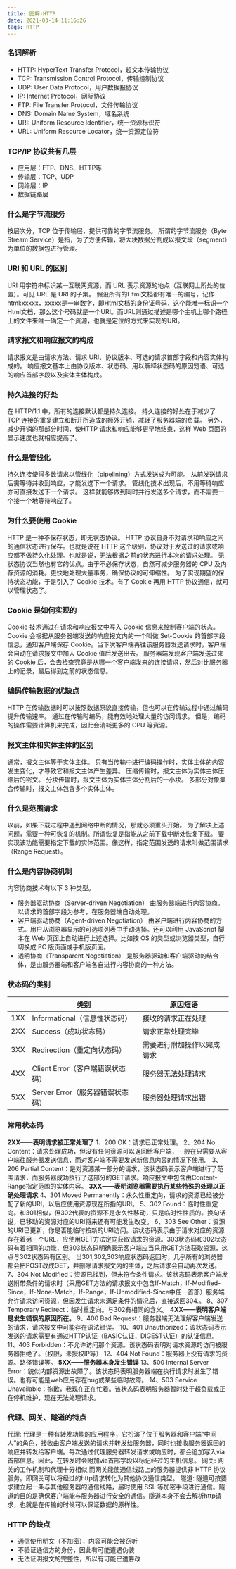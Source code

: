 ```yaml
---
title: 图解-HTTP 
date: 2021-03-14 11:16:26
tags: HTTP
---
```


### 名词解析
- HTTP: HyperText Transfer Protocol，超文本传输协议
- TCP: Transmission Control Protocol，传输控制协议
- UDP: User Data Protocol，用户数据报协议
- IP: Internet Protocol，网际协议
- FTP: File Transfer Protocol，文件传输协议
- DNS: Domain Name System，域名系统
- URI: Uniform Resource Identifier，统一资源标识符
- URL: Uniform Resource Locator，统一资源定位符

### TCP/IP 协议共有几层
- 应用层：FTP、DNS、HTTP等
- 传输层：TCP、UDP
- 网络层：IP
- 数据链路层

### 什么是字节流服务
按层次分，TCP 位于传输层，提供可靠的字节流服务。
所谓的字节流服务（Byte Stream Service）是指，为了方便传输，将大块数据分割成以报文段（segment）为单位的数据包进行管理。

### URI 和 URL 的区别
URI 用字符串标识某一互联网资源，而 URL 表示资源的地点（互联网上所处的位置）。可见 URL 是 URI 的子集。
假设所有的Html文档都有唯一的编号，记作html:xxxxx，xxxxx是一串数字，即Html文档的身份证号码，这个能唯一标识一个Html文档，那么这个号码就是一个URI。而URL则通过描述是哪个主机上哪个路径上的文件来唯一确定一个资源，也就是定位的方式来实现的URI。

### 请求报文和响应报文的构成
请求报文是由请求方法、请求 URI、协议版本、可选的请求首部字段和内容实体构成的。
响应报文基本上由协议版本、状态码、用以解释状态码的原因短语、可选的响应首部字段以及实体主体构成。

### 持久连接的好处
在 HTTP/1.1 中，所有的连接默认都是持久连接。
持久连接的好处在于减少了 TCP 连接的重复建立和断开所造成的额外开销，减轻了服务器端的负载。
另外，减少开销的那部分时间，使HTTP 请求和响应能够更早地结束，这样 Web 页面的显示速度也就相应提高了。

### 什么是管线化
持久连接使得多数请求以管线化（pipelining）方式发送成为可能。
从前发送请求后需等待并收到响应，才能发送下一个请求。
管线化技术出现后，不用等待响应亦可直接发送下一个请求。
这样就能够做到同时并行发送多个请求，而不需要一个接一个地等待响应了。

### 为什么要使用 Cookie
HTTP 是一种不保存状态，即无状态协议。
HTTP 协议自身不对请求和响应之间的通信状态进行保存。也就是说在 HTTP 这个级别，协议对于发送过的请求或响应都不做持久化处理。也就是说，无法根据之前的状态进行本次的请求处理。
无状态协议当然也有它的优点。由于不必保存状态，自然可减少服务器的 CPU 及内存资源的消耗。更快地处理大量事务，确保协议的可伸缩性。
为了实现期望的保持状态功能，于是引入了 Cookie 技术。有了 Cookie 再用 HTTP 协议通信，就可以管理状态了。

### Cookie 是如何实现的
Cookie 技术通过在请求和响应报文中写入 Cookie 信息来控制客户端的状态。
Cookie 会根据从服务器端发送的响应报文内的一个叫做 Set-Cookie 的首部字段信息，通知客户端保存 Cookie。当下次客户端再往该服务器发送请求时，客户端会自动在请求报文中加入 Cookie 值后发送出去。
服务器端发现客户端发送过来的 Cookie 后，会去检查究竟是从哪一个客户端发来的连接请求，然后对比服务器上的记录，最后得到之前的状态信息。

### 编码传输数据的优缺点
HTTP 在传输数据时可以按照数据原貌直接传输，但也可以在传输过程中通过编码提升传输速率。
通过在传输时编码，能有效地处理大量的访问请求。
但是，编码的操作需要计算机来完成，因此会消耗更多的 CPU 等资源。

### 报文主体和实体主体的区别
通常，报文主体等于实体主体。
只有当传输中进行编码操作时，实体主体的内容发生变化，才导致它和报文主体产生差异。
压缩传输时，报文主体为实体主体压缩后的密文。
分块传输时，报文主体为实体主体分割后的一小块。
多部分对象集合传输时，报文主体包含多个实体主体。

### 什么是范围请求
以前，如果下载过程中遇到网络中断的情况，那就必须重头开始。
为了解决上述问题，需要一种可恢复的机制。所谓恢复是指能从之前下载中断处恢复下载。
要实现该功能需要指定下载的实体范围。像这样，指定范围发送的请求叫做范围请求（Range Request）。

### 什么是内容协商机制
内容协商技术有以下 3 种类型。
- 服务器驱动协商（Server-driven Negotiation）
由服务器端进行内容协商。以请求的首部字段为参考，在服务器端自动处理。
- 客户端驱动协商（Agent-driven Negotiation）
由客户端进行内容协商的方式。用户从浏览器显示的可选项列表中手动选择。还可以利用 JavaScript 脚本在 Web 页面上自动进行上述选择。比如按 OS 的类型或浏览器类型，自行切换成 PC 版页面或手机版页面。
- 透明协商（Transparent Negotiation）
是服务器驱动和客户端驱动的结合体，是由服务器端和客户端各自进行内容协商的一种方法。

### 状态码的类别
| |类别|原因短语|
|---|---|---|
|1XX |Informational（信息性状态码） |接收的请求正在处理
|2XX |Success（成功状态码） |请求正常处理完毕
|3XX |Redirection（重定向状态码） |需要进行附加操作以完成请求
|4XX |Client Error（客户端错误状态码） |服务器无法处理请求
|5XX |Server Error（服务器错误状态码） |服务器处理请求出错


### 常用状态码
**2XX——表明请求被正常处理了**
1、200 OK：请求已正常处理。
2、204 No Content：请求处理成功，但没有任何资源可以返回给客户端，一般在只需要从客户端往服务器发送信息，而对客户端不需要发送新信息内容的情况下使用。
3、206 Partial Content：是对资源某一部分的请求，该状态码表示客户端进行了范围请求，而服务器成功执行了这部分的GET请求。响应报文中包含由Content-Range指定范围的实体内容。
**3XX——表明浏览器需要执行某些特殊的处理以正确处理请求**
4、301 Moved Permanently：永久性重定向，请求的资源已经被分配了新的URI，以后应使用资源现在所指的URI。
5、302 Found：临时性重定向。和301相似，但302代表的资源不是永久性移动，只是临时性性质的。换句话说，已移动的资源对应的URI将来还有可能发生改变。
6、303 See Other：资源的URI已更新，你是否能临时按新的URI访问。该状态码表示由于请求对应的资源存在着另一个URL，应使用GET方法定向获取请求的资源。303状态码和302状态码有着相同的功能，但303状态码明确表示客户端应当采用GET方法获取资源，这点与302状态码有区别。
当301,302,303响应状态码返回时，几乎所有的浏览器都会把POST改成GET，并删除请求报文内的主体，之后请求会自动再次发送。
7、304 Not Modified：资源已找到，但未符合条件请求。该状态码表示客户端发送附带条件的请求时（采用GET方法的请求报文中包含If-Match，If-Modified-Since，If-None-Match，If-Range，If-Unmodified-Since中任一首部）服务端允许请求访问资源，但因发生请求未满足条件的情况后，直接返回304.。
8、307 Temporary Redirect：临时重定向。与302有相同的含义。
**4XX——表明客户端是发生错误的原因所在。**
9、400 Bad Request：服务器端无法理解客户端发送的请求，请求报文中可能存在语法错误。
10、401 Unauthorized：该状态码表示发送的请求需要有通过HTTP认证（BASIC认证，DIGEST认证）的认证信息。
11、403 Forbidden：不允许访问那个资源。该状态码表明对请求资源的访问被服务器拒绝了。（权限，未授权IP等）
12、404 Not Found：服务器上没有请求的资源。路径错误等。
**5XX——服务器本身发生错误**
13、500 Internal Server Error：貌似内部资源出故障了。该状态码表明服务器端在执行请求时发生了错误。也有可能是web应用存在bug或某些临时故障。
14、503 Service Unavailable：抱歉，我现在正在忙着。该状态码表明服务器暂时处于超负载或正在停机维护，现在无法处理请求。

### 代理、网关、隧道的特点
代理: 代理是一种有转发功能的应用程序，它扮演了位于服务器和客户端“中间人”的角色，接收由客户端发送的请求并转发给服务器，同时也接收服务器返回的响应并转发给客户端。每次通过代理服务器转发请求或响应时，都会追加写入via首部信息。因此，在转发时会附加via首部字段以标记经过的主机信息。
网关: 网关的工作机制和代理十分相似,而网关能使通信线路上的服务器提供非 HTTP 协议服务。即网关可以将经过的http请求转化为其他协议通信类型。
隧道: 隧道可按要求建立起一条与其他服务器的通信线路，届时使用 SSL 等加密手段进行通信。隧道的目的是确保客户端能与服务器进行安全的通信。隧道本身不会去解析http请求，也就是在传输的时候可以保证数据的原样性。


### HTTP 的缺点
- 通信使用明文（不加密），内容可能会被窃听
- 不验证通信方的身份，因此有可能遭遇伪装
- 无法证明报文的完整性，所以有可能已遭篡改


